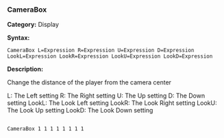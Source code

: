 ### CameraBox

**Category:**
Display

**Syntax:**

```scorpionengine
CameraBox L=Expression R=Expression U=Expression D=Expression LookL=Expression LookR=Expression LookU=Expression LookD=Expression
```

**Description:**

Change the distance of the player from the camera center

L: The Left setting
R: The Right setting
U: The Up setting
D: The Down setting
LookL: The Look Left setting
LookR: The Look Right setting
LookU: The Look Up setting
LookD: The Look Down setting

```scorpionengine

CameraBox 1 1 1 1 1 1 1 1

```
